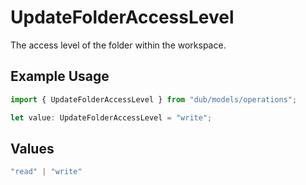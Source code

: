 # UpdateFolderAccessLevel

The access level of the folder within the workspace.

## Example Usage

```typescript
import { UpdateFolderAccessLevel } from "dub/models/operations";

let value: UpdateFolderAccessLevel = "write";
```

## Values

```typescript
"read" | "write"
```